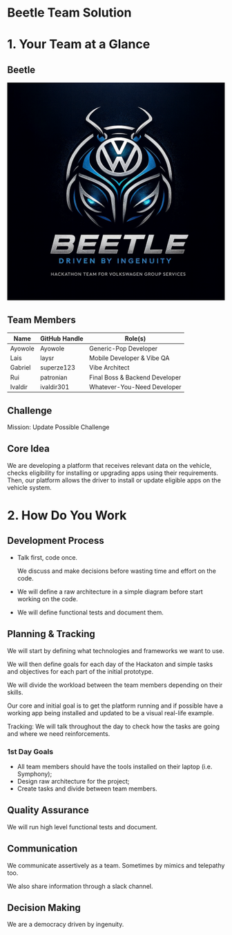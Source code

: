# Beetle Team Solution
# 1. Your Team at a Glance

## Beetle

![Beetle team logo](./docs/img/team-logo.png "Beetle Team")

## Team Members  
| Name  | GitHub Handle | Role(s)                        |
|-------|---------------|--------------------------------|
|Ayowole| Ayowole	    | Generic-Pop Developer          |
|Lais   | laysr         | Mobile Developer & Vibe QA     |
|Gabriel| superze123    | Vibe Architect                 |
|Rui	| patronian     | Final Boss & Backend Developer |
|Ivaldir| ivaldir301    | Whatever-You-Need Developer    |


## Challenge  
Mission: Update Possible Challenge

## Core Idea  

We are developing a platform that receives relevant data on the vehicle, checks eligibility for installing or upgrading apps using their requirements. Then, our platform allows the driver to install or update eligible apps on the vehicle system.

# 2. How Do You Work

## Development Process  

- Talk first, code once.

    We discuss and make decisions before wasting time and effort on the code.

- We will define a raw architecture in a simple diagram before start working on the code.

- We will define functional tests and document them.


## Planning & Tracking  

We will start by defining what technologies and frameworks we want to use.

We will then define goals for each day of the Hackaton and simple tasks and objectives for each part of the initial prototype.

We will divide the workload between the team members depending on their skills.

Our core and initial goal is to get the platform running and if possible have a working app being installed and updated to be a visual real-life example.

Tracking: We will talk throughout the day to check how the tasks are going and where we need reinforcements.

### 1st Day Goals
- All team members should have the tools installed on their laptop (i.e. Symphony);
- Design raw architecture for the project;
- Create tasks and divide between team members.

## Quality Assurance  

We will run high level functional tests and document.

## Communication  

We communicate assertively as a team. Sometimes by mimics and telepathy too.

We also share information through a slack channel.

## Decision Making  

We are a democracy driven by ingenuity.
